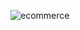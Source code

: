 ![ecommerce](https://user-images.githubusercontent.com/78965149/144803321-4946b080-b496-48ad-89d1-9dc17ce7d986.png)
